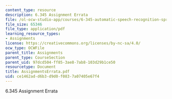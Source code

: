 ```yaml
---
content_type: resource
description: 6.345 Assignment Errata
file: /ol-ocw-studio-app/courses/6-345-automatic-speech-recognition-spring-2003/ce1462add6b3d9d0f0837a07405e67f4_AssignmentsErrata.pdf
file_size: 65346
file_type: application/pdf
learning_resource_types:
- Assignments
license: https://creativecommons.org/licenses/by-nc-sa/4.0/
ocw_type: OCWFile
parent_title: Assignments
parent_type: CourseSection
parent_uid: 97dcd504-ff85-3ae8-7ab8-103d29b1ce50
resourcetype: Document
title: AssignmentsErrata.pdf
uid: ce1462ad-d6b3-d9d0-f083-7a07405e67f4
---
```

6.345 Assignment Errata